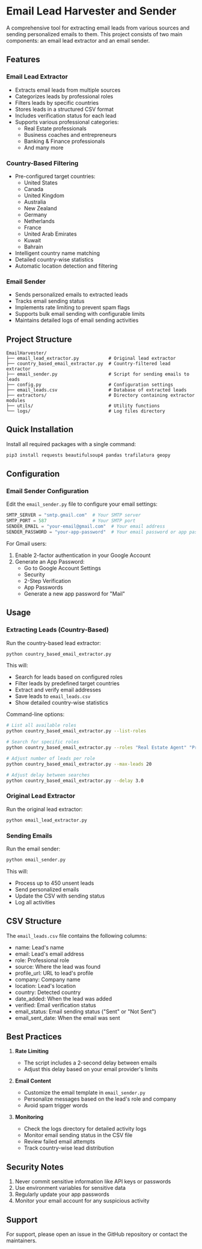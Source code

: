 # Email Lead Harvester and Sender

A comprehensive tool for extracting email leads from various sources and sending personalized emails to them. This project consists of two main components: an email lead extractor and an email sender.

## Features

### Email Lead Extractor
- Extracts email leads from multiple sources
- Categorizes leads by professional roles
- Filters leads by specific countries
- Stores leads in a structured CSV format
- Includes verification status for each lead
- Supports various professional categories:
  - Real Estate professionals
  - Business coaches and entrepreneurs
  - Banking & Finance professionals
  - And many more

### Country-Based Filtering
- Pre-configured target countries:
  - United States
  - Canada
  - United Kingdom
  - Australia
  - New Zealand
  - Germany
  - Netherlands
  - France
  - United Arab Emirates
  - Kuwait
  - Bahrain
- Intelligent country name matching
- Detailed country-wise statistics
- Automatic location detection and filtering

### Email Sender
- Sends personalized emails to extracted leads
- Tracks email sending status
- Implements rate limiting to prevent spam flags
- Supports bulk email sending with configurable limits
- Maintains detailed logs of email sending activities

## Project Structure

```
EmailHarvester/
├── email_lead_extractor.py           # Original lead extractor
├── country_based_email_extractor.py  # Country-filtered lead extractor
├── email_sender.py                   # Script for sending emails to leads
├── config.py                         # Configuration settings
├── email_leads.csv                   # Database of extracted leads
├── extractors/                       # Directory containing extractor modules
├── utils/                            # Utility functions
└── logs/                             # Log files directory
```

## Quick Installation

Install all required packages with a single command:
```bash
pip3 install requests beautifulsoup4 pandas trafilatura geopy
```

## Configuration

### Email Sender Configuration
Edit the `email_sender.py` file to configure your email settings:

```python
SMTP_SERVER = "smtp.gmail.com"  # Your SMTP server
SMTP_PORT = 587                 # Your SMTP port
SENDER_EMAIL = "your-email@gmail.com"  # Your email address
SENDER_PASSWORD = "your-app-password"  # Your email password or app password
```

For Gmail users:
1. Enable 2-factor authentication in your Google Account
2. Generate an App Password:
   - Go to Google Account Settings
   - Security
   - 2-Step Verification
   - App Passwords
   - Generate a new app password for "Mail"

## Usage

### Extracting Leads (Country-Based)
Run the country-based lead extractor:
```bash
python country_based_email_extractor.py
```

This will:
- Search for leads based on configured roles
- Filter leads by predefined target countries
- Extract and verify email addresses
- Save leads to `email_leads.csv`
- Show detailed country-wise statistics

Command-line options:
```bash
# List all available roles
python country_based_email_extractor.py --list-roles

# Search for specific roles
python country_based_email_extractor.py --roles "Real Estate Agent" "Property Manager"

# Adjust number of leads per role
python country_based_email_extractor.py --max-leads 20

# Adjust delay between searches
python country_based_email_extractor.py --delay 3.0
```

### Original Lead Extractor
Run the original lead extractor:
```bash
python email_lead_extractor.py
```

### Sending Emails
Run the email sender:
```bash
python email_sender.py
```

This will:
- Process up to 450 unsent leads
- Send personalized emails
- Update the CSV with sending status
- Log all activities

## CSV Structure

The `email_leads.csv` file contains the following columns:
- name: Lead's name
- email: Lead's email address
- role: Professional role
- source: Where the lead was found
- profile_url: URL to lead's profile
- company: Company name
- location: Lead's location
- country: Detected country
- date_added: When the lead was added
- verified: Email verification status
- email_status: Email sending status ("Sent" or "Not Sent")
- email_sent_date: When the email was sent

## Best Practices

1. **Rate Limiting**
   - The script includes a 2-second delay between emails
   - Adjust this delay based on your email provider's limits

2. **Email Content**
   - Customize the email template in `email_sender.py`
   - Personalize messages based on the lead's role and company
   - Avoid spam trigger words

3. **Monitoring**
   - Check the logs directory for detailed activity logs
   - Monitor email sending status in the CSV file
   - Review failed email attempts
   - Track country-wise lead distribution

## Security Notes

1. Never commit sensitive information like API keys or passwords
2. Use environment variables for sensitive data
3. Regularly update your app passwords
4. Monitor your email account for any suspicious activity

## Support

For support, please open an issue in the GitHub repository or contact the maintainers.
